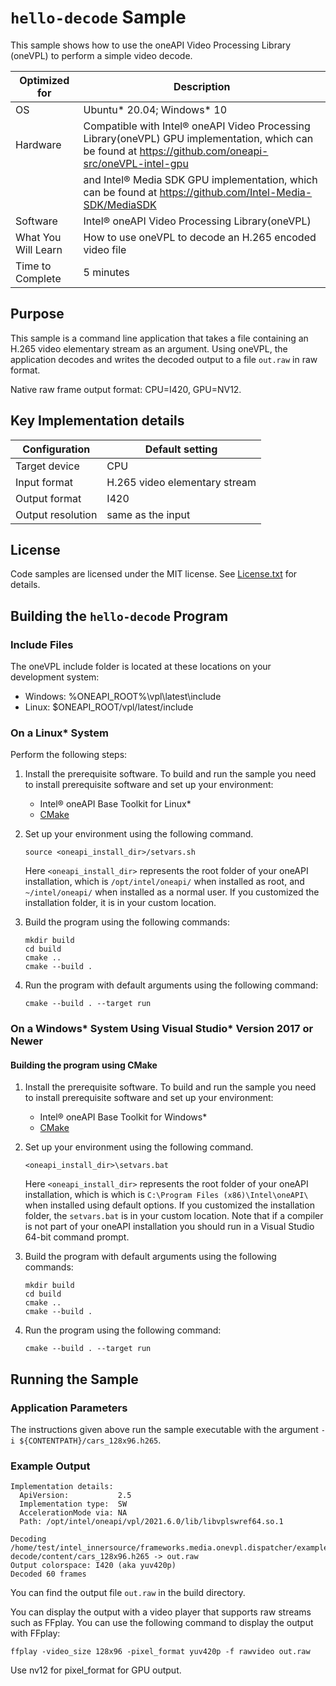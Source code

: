 # `hello-decode` Sample

This sample shows how to use the oneAPI Video Processing Library (oneVPL) to
perform a simple video decode.

| Optimized for    | Description
|----------------- | ----------------------------------------
| OS               | Ubuntu* 20.04; Windows* 10
| Hardware         | Compatible with Intel® oneAPI Video Processing Library(oneVPL) GPU implementation, which can be found at https://github.com/oneapi-src/oneVPL-intel-gpu 
|                  | and Intel® Media SDK GPU implementation, which can be found at https://github.com/Intel-Media-SDK/MediaSDK
| Software         | Intel® oneAPI Video Processing Library(oneVPL)
| What You Will Learn | How to use oneVPL to decode an H.265 encoded video file
| Time to Complete | 5 minutes


## Purpose

This sample is a command line application that takes a file containing an H.265
video elementary stream as an argument. Using oneVPL, the application decodes 
and writes the decoded output to a file `out.raw` in raw format.

Native raw frame output format: CPU=I420, GPU=NV12.

## Key Implementation details

| Configuration     | Default setting
| ----------------- | ----------------------------------
| Target device     | CPU
| Input format      | H.265 video elementary stream
| Output format     | I420
| Output resolution | same as the input


## License

Code samples are licensed under the MIT license. See
[License.txt](https://github.com/oneapi-src/oneAPI-samples/blob/master/License.txt) for details.


## Building the `hello-decode` Program

### Include Files
The oneVPL include folder is located at these locations on your development system:
 - Windows: %ONEAPI_ROOT%\vpl\latest\include 
 - Linux: $ONEAPI_ROOT/vpl/latest/include


### On a Linux* System

Perform the following steps:

1. Install the prerequisite software. To build and run the sample you need to
   install prerequisite software and set up your environment:

   - Intel® oneAPI Base Toolkit for Linux*
   - [CMake](https://cmake.org)

2. Set up your environment using the following command.
   ```
   source <oneapi_install_dir>/setvars.sh
   ```
   Here `<oneapi_install_dir>` represents the root folder of your oneAPI
   installation, which is `/opt/intel/oneapi/` when installed as root, and
   `~/intel/oneapi/` when installed as a normal user.  If you customized the
   installation folder, it is in your custom location.

3. Build the program using the following commands:
   ```
   mkdir build
   cd build
   cmake ..
   cmake --build .
   ```

4. Run the program with default arguments using the following command:
   ```
   cmake --build . --target run
   ```

### On a Windows* System Using Visual Studio* Version 2017 or Newer

#### Building the program using CMake

1. Install the prerequisite software. To build and run the sample you need to
   install prerequisite software and set up your environment:

   - Intel® oneAPI Base Toolkit for Windows*
   - [CMake](https://cmake.org)

2. Set up your environment using the following command.
   ```
   <oneapi_install_dir>\setvars.bat
   ```
   Here `<oneapi_install_dir>` represents the root folder of your oneAPI
   installation, which is which is `C:\Program Files (x86)\Intel\oneAPI\`
   when installed using default options. If you customized the installation
   folder, the `setvars.bat` is in your custom location.  Note that if a
   compiler is not part of your oneAPI installation you should run in a Visual
   Studio 64-bit command prompt.

3. Build the program with default arguments using the following commands:
   ```
   mkdir build
   cd build
   cmake ..
   cmake --build .
   ```

4. Run the program using the following command:
   ```
   cmake --build . --target run
   ```


## Running the Sample

### Application Parameters

The instructions given above run the sample executable with the argument
`-i ${CONTENTPATH}/cars_128x96.h265`.


### Example Output

```
Implementation details:
  ApiVersion:           2.5  
  Implementation type:  SW
  AccelerationMode via: NA 
  Path: /opt/intel/oneapi/vpl/2021.6.0/lib/libvplswref64.so.1

Decoding /home/test/intel_innersource/frameworks.media.onevpl.dispatcher/examples/hello/hello-decode/content/cars_128x96.h265 -> out.raw
Output colorspace: I420 (aka yuv420p)
Decoded 60 frames
```

You can find the output file `out.raw` in the build directory.

You can display the output with a video player that supports raw streams such as
FFplay. You can use the following command to display the output with FFplay:

```
ffplay -video_size 128x96 -pixel_format yuv420p -f rawvideo out.raw
```

Use nv12 for pixel_format for GPU output.
